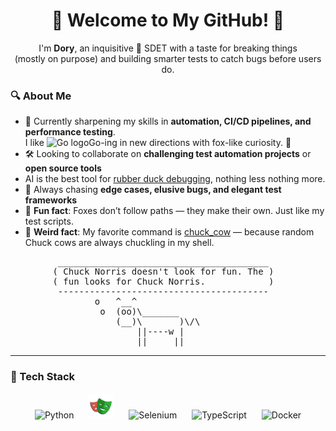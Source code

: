 <h1 align="center">🦊 Welcome to My GitHub! 👋</h1>

<p align="center">
  I'm <strong>Dory</strong>, an inquisitive 🧪 SDET with a taste for breaking things<br>
  (mostly on purpose) and building smarter tests to catch bugs before users do.
</p>

### 🔍 About Me

- 🌱 Currently sharpening my skills in **automation, CI/CD pipelines, and performance testing**.<br>  I like <img src="https://cdn.jsdelivr.net/gh/devicons/devicon/icons/go/go-original.svg" height="20" alt="Go logo" />Go-ing  in new directions with fox-like curiosity. 🦊 
- 🛠️ Looking to collaborate on **challenging test automation projects** or **open source tools**
- AI is the best tool for [rubber duck debugging](https://rubberduckdebugging.com/), nothing less nothing more.
- 🎯 Always chasing **edge cases, elusive bugs, and elegant test frameworks**
- 🦊 **Fun fact**: Foxes don’t follow paths — they make their own. Just like my test scripts.
- 🤠 **Weird fact**: My favorite command is [chuck_cow](https://github.com/ohmyzsh/ohmyzsh/blob/master/plugins/chucknorris/README.md) — because random Chuck cows are always chuckling in my shell.
</p>
<pre>
         ________________________________________
        ( Chuck Norris doesn't look for fun. The )
        ( fun looks for Chuck Norris.            )
         ----------------------------------------
                o   ^__^
                 o  (oo)\_______
                    (__)\       )\/\
                        ||----w |
                        ||     ||
</pre>

---
### 🧰 Tech Stack


<p align="center">
  <img src="https://cdn.jsdelivr.net/gh/devicons/devicon/icons/python/python-original.svg" height="40" alt="Python" style="margin: 0 10px;" />
  <img src="https://raw.githubusercontent.com/microsoft/playwright.dev/main/static/img/playwright-logo.svg" height="40" alt="Playwright" style="margin: 0 10px;" />
  <img src="https://cdn.jsdelivr.net/gh/devicons/devicon/icons/selenium/selenium-original.svg" height="40" alt="Selenium" style="margin: 0 10px;" />
  <img src="https://cdn.jsdelivr.net/gh/devicons/devicon/icons/typescript/typescript-original.svg" height="40" alt="TypeScript" style="margin: 0 10px;" />
  <img src="https://cdn.jsdelivr.net/gh/devicons/devicon/icons/docker/docker-original.svg" height="40" alt="Docker" style="margin: 0 10px;" />
</p>
